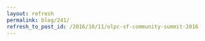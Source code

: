 ```yaml
---
layout: refresh
permalink: blog/241/
refresh_to_post_id: /2016/10/11/olpc-sf-community-summit-2016
---
```

